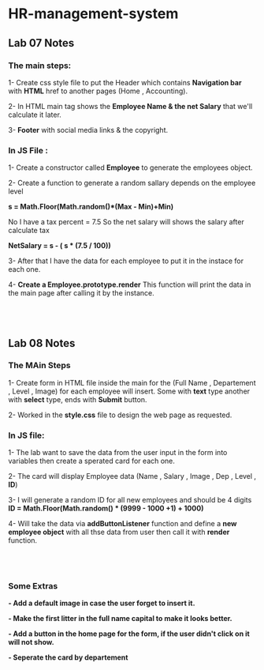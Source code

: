 # HR-management-system

## **Lab 07 Notes**

### The main steps:
1- Create css style file to put the Header which contains **Navigation bar** with **HTML** href to another pages (Home , Accounting).

2- In HTML main tag shows the **Employee Name & the net Salary** that we'll calculate it later.

3- **Footer** with social media links & the copyright.


### In JS File : 
1- Create a constructor called **Employee** to generate the employees object.

2- Create a function to generate a random sallary depends on the employee level

**s = Math.Floor(Math.random()*(Max - Min)+Min)**

No I have a tax percent = 7.5
So the net salary will shows the salary after calculate tax

**NetSalary = s - ( s * (7.5 / 100))**

3- After that I have the data for each employee to put it in the instace for each one.

4- **Create a Employee.prototype.render** This function will print the data in the main page after calling it by the instance.
<br/>
<br/>
<br/>
<br/>
## Lab 08 Notes
### The MAin Steps
1- Create form in HTML file inside the main for the (Full Name , Departement , Level , Image) for each employee will insert. Some with **text** type another with **select** type, ends with **Submit** button.

2- Worked in the **style.css** file to design the web page as requested.

### In JS file:
1- The lab want to save the data from the user input in the form into variables then create a sperated card for each one.

2- The card will display Employee data (Name , Salary , Image , Dep , Level , **ID**)

3- I will generate a random ID for all new employees and should be 4 digits
**ID = Math.Floor(Math.random() * (9999 - 1000 +1) + 1000)**

4- Will take the data via **addButtonListener** function and define a **new employee object** with all thse data from user then call it with **render** function.
<br/>
<br/>
<br/>
<br/>

### Some Extras

**- Add a default image in case the user forget to insert it.**

**- Make the first litter in the full name capital to make it looks better.**

**- Add a button in the home page for the form, if the user didn't click on it will not show.**

**- Seperate the card by departement**

